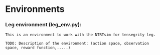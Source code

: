 # Environments

### Leg environment (leg_env.py):
    This is an environment to work with the NTRTsim for tensegrity leg.
    
    TODO: Description of the environment: (action space, observation space, reward function,.....)